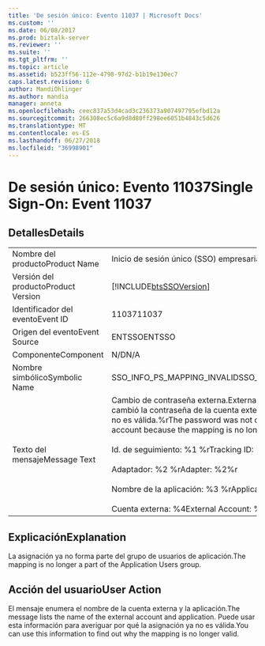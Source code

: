 ```yaml
---
title: 'De sesión único: Evento 11037 | Microsoft Docs'
ms.custom: ''
ms.date: 06/08/2017
ms.prod: biztalk-server
ms.reviewer: ''
ms.suite: ''
ms.tgt_pltfrm: ''
ms.topic: article
ms.assetid: b523ff56-112e-4798-97d2-b1b19e130ec7
caps.latest.revision: 6
author: MandiOhlinger
ms.author: mandia
manager: anneta
ms.openlocfilehash: ceec837a53d4cad3c236373a907497795efbd12a
ms.sourcegitcommit: 266308ec5c6a9d8d80ff298ee6051b4843c5d626
ms.translationtype: MT
ms.contentlocale: es-ES
ms.lasthandoff: 06/27/2018
ms.locfileid: "36998901"
---
```

# <a name="single-sign-on-event-11037"></a><span data-ttu-id="7475f-102">De sesión único: Evento 11037</span><span class="sxs-lookup"><span data-stu-id="7475f-102">Single Sign-On: Event 11037</span></span>
## <a name="details"></a><span data-ttu-id="7475f-103">Detalles</span><span class="sxs-lookup"><span data-stu-id="7475f-103">Details</span></span>  
  
|                 |                                                                                                                                                                                                                                                       |
|-----------------|-------------------------------------------------------------------------------------------------------------------------------------------------------------------------------------------------------------------------------------------------------|
|  <span data-ttu-id="7475f-104">Nombre del producto</span><span class="sxs-lookup"><span data-stu-id="7475f-104">Product Name</span></span>   |                                                                                                               <span data-ttu-id="7475f-105">Inicio de sesión único (SSO) empresarial</span><span class="sxs-lookup"><span data-stu-id="7475f-105">Enterprise Single Sign-On</span></span>                                                                                                               |
| <span data-ttu-id="7475f-106">Versión del producto</span><span class="sxs-lookup"><span data-stu-id="7475f-106">Product Version</span></span> |                                                                                              [!INCLUDE[btsSSOVersion](../includes/btsssoversion-md.md)]                                                                                               |
|    <span data-ttu-id="7475f-107">Identificador del evento</span><span class="sxs-lookup"><span data-stu-id="7475f-107">Event ID</span></span>     |                                                                                                                         <span data-ttu-id="7475f-108">11037</span><span class="sxs-lookup"><span data-stu-id="7475f-108">11037</span></span>                                                                                                                         |
|  <span data-ttu-id="7475f-109">Origen del evento</span><span class="sxs-lookup"><span data-stu-id="7475f-109">Event Source</span></span>   |                                                                                                                        <span data-ttu-id="7475f-110">ENTSSO</span><span class="sxs-lookup"><span data-stu-id="7475f-110">ENTSSO</span></span>                                                                                                                         |
|    <span data-ttu-id="7475f-111">Componente</span><span class="sxs-lookup"><span data-stu-id="7475f-111">Component</span></span>    |                                                                                                                          <span data-ttu-id="7475f-112">N/D</span><span class="sxs-lookup"><span data-stu-id="7475f-112">N/A</span></span>                                                                                                                          |
|  <span data-ttu-id="7475f-113">Nombre simbólico</span><span class="sxs-lookup"><span data-stu-id="7475f-113">Symbolic Name</span></span>  |                                                                                                              <span data-ttu-id="7475f-114">SSO_INFO_PS_MAPPING_INVALID</span><span class="sxs-lookup"><span data-stu-id="7475f-114">SSO_INFO_PS_MAPPING_INVALID</span></span>                                                                                                              |
|  <span data-ttu-id="7475f-115">Texto del mensaje</span><span class="sxs-lookup"><span data-stu-id="7475f-115">Message Text</span></span>   | <span data-ttu-id="7475f-116">Cambio de contraseña externa.</span><span class="sxs-lookup"><span data-stu-id="7475f-116">External password change.</span></span> <span data-ttu-id="7475f-117">No se cambió la contraseña de la cuenta externa porque la asignación ya no es válida.%r</span><span class="sxs-lookup"><span data-stu-id="7475f-117">The password was not changed for the external account because the mapping is no longer valid.%r</span></span><br /><br /> <span data-ttu-id="7475f-118">Id. de seguimiento: %1 %r</span><span class="sxs-lookup"><span data-stu-id="7475f-118">Tracking ID: %1%r</span></span><br /><br /> <span data-ttu-id="7475f-119">Adaptador: %2 %r</span><span class="sxs-lookup"><span data-stu-id="7475f-119">Adapter: %2%r</span></span><br /><br /> <span data-ttu-id="7475f-120">Nombre de la aplicación: %3 %r</span><span class="sxs-lookup"><span data-stu-id="7475f-120">Application Name: %3%r</span></span><br /><br /> <span data-ttu-id="7475f-121">Cuenta externa: %4</span><span class="sxs-lookup"><span data-stu-id="7475f-121">External Account: %4</span></span> |
  
## <a name="explanation"></a><span data-ttu-id="7475f-122">Explicación</span><span class="sxs-lookup"><span data-stu-id="7475f-122">Explanation</span></span>  
 <span data-ttu-id="7475f-123">La asignación ya no forma parte del grupo de usuarios de aplicación.</span><span class="sxs-lookup"><span data-stu-id="7475f-123">The mapping is no longer a part of the Application Users group.</span></span>  
  
## <a name="user-action"></a><span data-ttu-id="7475f-124">Acción del usuario</span><span class="sxs-lookup"><span data-stu-id="7475f-124">User Action</span></span>  
 <span data-ttu-id="7475f-125">El mensaje enumera el nombre de la cuenta externa y la aplicación.</span><span class="sxs-lookup"><span data-stu-id="7475f-125">The message lists the name of the external account and application.</span></span> <span data-ttu-id="7475f-126">Puede usar esta información para averiguar por qué la asignación ya no es válida.</span><span class="sxs-lookup"><span data-stu-id="7475f-126">You can use this information to find out why the mapping is no longer valid.</span></span>